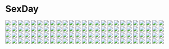 # SexDay
![](https://konachan.com/image/17b2cbd16efb9bb4d81d9259db037033/Konachan.com%20-%2068331%20bikini_top%20black_hair%20blue_eyes%20boots%20cape%20chain%20gloves%20katana%20kuroi_mato%20long_hair%20patipat_asavasena%20scar%20shorts%20sword%20underwear%20weapon.jpg)
![](https://konachan.com/image/787f83dbd0923d8648b6869b6028cbe8/Konachan.com%20-%20165699%20bra%20brown_hair%20original%20panties%20see_through%20sleeping%20tachimi_%28basue%29%20underwear.jpg)
![](https://konachan.com/image/86039c66f18c121c0cba0b17c64507a4/Konachan.com%20-%2048215%20akatsuki_no_goei%20blood%20blue_hair%20breasts%20censored%20game_cg%20kanzaki_moe%20navel%20nipples%20sex%20syangrila%20tomose_shunsaku.jpg)
![](https://konachan.com/image/09500ce9369216f43e4d3d7e8f6e6dde/Konachan.com%20-%20141223%202girls%20blue_eyes%20blue_hair%20blush%20long_hair%20miki_sayaka%20red_eyes%20red_hair%20sakura_kyouko%20school_uniform%20short_hair%20shoujo_ai%20stars%20susisasimi.jpg)
![](https://konachan.com/image/115b79379be52aa22d0aca0ee3e6ad91/Konachan.com%20-%208134%20olha%20pointed_ears%20ys.jpg)
![](https://konachan.com/image/0028ada06dd03aa7ea3d7385a8a34cf5/Konachan.com%20-%2057705%20k-on%21%20kagome%20kotobuki_tsumugi%20nakano_azusa%20tainaka_ritsu.jpg)
![](https://konachan.com/image/b390313f1078c2f42fc3102f64532928/Konachan.com%20-%20252520%202girls%20ass%20blonde_hair%20clouds%20cynthia_%28pokemon%29%20food%20green_eyes%20ice_cream%20long_hair%20nuezou%20pantyhose%20pokemon%20popsicle%20shirona%20skintight%20sky.jpg)
![](https://konachan.com/jpeg/7009c222d9cef2964ad1b1a3a32a2e18/Konachan.com%20-%20272067%20aliasing%20animal_ears%20black_hair%20blush%20breasts%20bunny_ears%20bunnygirl%20cleavage%20food%20fruit%20pantyhose%20purple_eyes%20stockings%20strawberry%20tail%20yellow.jpg)
![](https://konachan.com/image/472662bf0e298f9fb078f9a603185741/Konachan.com%20-%2046159%20bikini%20klan_klan%20macross%20macross_frontier%20pointed_ears%20ranka_lee%20sheryl_nome%20swimsuit%20tagme.jpg)
![](https://konachan.com/image/ad1539105e95f65911fd5f358f843c6f/Konachan.com%20-%2028227%20alice_parade%20anus%20censored%20game_cg%20inemuri_yamane%20pussy%20spread_pussy%20unisonshift.jpg)
![](https://konachan.com/image/58cb02dcf9a475e9ee918476645ee90b/Konachan.com%20-%2016992%20air%20kamio_misuzu%20zoom_layer.jpg)
![](https://konachan.com/jpeg/db7950ce23964df5ecf7c760d4f0cc4a/Konachan.com%20-%2057497%20blush%20breast_hold%20breasts%20cleavage%20glasses%20kabashima_yousuke%20kannagi_itsuki%20school_uniform%20sora_wo_kakeru_shoujo%20thighhighs.jpg)
![](https://konachan.com/image/47a3dc8079eaf6769d0be6d88b33d20a/Konachan.com%20-%20302206%20breasts%20brown_eyes%20brown_hair%20censored%20computer%20fellatio%20navel%20nipples%20nude%20penis%20pubic_hair%20pussy%20sex%20short_hair%20shungikuten%20spread_legs.jpg)
![](https://konachan.com/image/0629e59db8359c43473c26ce7933504b/Konachan.com%20-%20101559%20kara_no_shoujo%20kuchiki_touko.jpg)
![](https://konachan.com/jpeg/7b13b01b39ce465f9db9f7338495dce3/Konachan.com%20-%20151745%20game_cg%20leki_vestoria_floria%20ryuuyoku_no_melodia%20tenmaso%20whirlpool.jpg)
![](https://konachan.com/image/90d2ce02ab319f7ede7812f856f0a86c/Konachan.com%20-%20189910%20bodysuit%20empew%20eyepatch%20hat%20neon_genesis_evangelion%20soryu_asuka_langley.jpg)
![](https://konachan.com/image/4e949e13184889158102be602f59f8f3/Konachan.com%20-%2012886%20andou_mahoro%20mahoromatic.jpg)
![](https://konachan.com/image/df1c71a58a708866d7fc1907983d5232/Konachan.com%20-%2070108%20hatsune_miku%20kagamine_len%20male%20twintails%20vocaloid.jpg)
![](https://konachan.com/jpeg/b63bf3868cb08d88a1286dc07e46a92c/Konachan.com%20-%20200915%20animal_ears%20blush%20long_hair%20original%20ponytail%20purple_eyes%20purple_hair%20shorts%20socks%20tail%20white%20yamucha.jpg)
![](https://konachan.com/image/220e8d95443f0b3564f8dbe6bc32af16/Konachan.com%20-%20277552%20aliasing%20apron%20ass%20black_hair%20breasts%20erect_nipples%20fang%20horns%20kawahagi-tei%20kijin_seija%20naked_apron%20red_eyes%20short_hair%20sideboob%20touhou.jpg)
![](https://konachan.com/jpeg/f5b709f4622129bbb66657969fcf781c/Konachan.com%20-%20149245%20blush%20bra%20breasts%20catgirl%20game_cg%20headband%20kotatsu%20lactation%20long_hair%20maid%20nipples%20panties%20pantyhose%20pink_eyes%20sex%20squeez%20tail%20underwear%20wink%20yuibi.jpg)
![](https://konachan.com/image/365599654bc5ed2629e9fd9d8e51d3b9/Konachan.com%20-%20173860%20aliasing%20animal%20blue_eyes%20blue_hair%20cake%20chibi%20drink%20food%20glasses%20group%20hat%20headband%20long_hair%20miko%20pantyhose%20ponytail%20skirt%20sukage%20twintails%20wink.jpg)
![](https://konachan.com/image/b9b33bc182e2a2397ce2e4301b430950/Konachan.com%20-%20258597%20akuma_no_memochou%3A_chicken-kun_haikyuu_shoujo_to_yume_wo_miru%20breast_grab%20breasts%20censored%20cum%20game_cg%20hatachi%20nipples%20nude%20school_uniform%20sex.jpg)
![](https://konachan.com/image/944c9fcb519ef1fe30d878d8f8ade86a/Konachan.com%20-%20212698%20atago_%28kancolle%29%20battleship_hime%20chibi%20group%20i-19_%28kancolle%29%20naka_%28kancolle%29%20rensouhou-chan%20seaport_hime%20tagme%20takao_%28kancolle%29%20tsuji_kazuho.jpg)
![](https://konachan.com/image/d36c62aa077238ff674fd558ce548646/Konachan.com%20-%2063595%20favorite%20game_cg%20hoshizora_no_memoria%20tagme.jpg)
![](https://konachan.com/jpeg/5f1be537ba1d716ee4725aff1a175d46/Konachan.com%20-%20166627%20clouds%20daikou_wakako%20dress%20elbow_gloves%20game_cg%20gloves%20green_eyes%20hearts_%28company%29%20natsume_eri%20necklace%20purple_hair%20sky%20tiara%20wedding_attire.jpg)
![](https://konachan.com/image/84a3bf800e9acef7aea2ee16c0d9b19b/Konachan.com%20-%20221827%20animal%20anthropomorphism%20blush%20bow%20building%20flowers%20long_hair%20phino_%28jinko0094%29%20pink_hair%20red_eyes%20rubber_duck%20towel%20water%20wink%20xuan_ying.jpg)
![](https://konachan.com/image/156606d1e2ac256ada2f1b5da035a687/Konachan.com%20-%2012133%20kore_ga_watashi_no_goshujin-sama%20kurauchi_anna%20maid%20sawatari_izumi%20sawatari_mitsuki%20signed.jpg)
![](https://konachan.com/jpeg/fbe6b5ac2c50a4a7af76b0dc780a00d8/Konachan.com%20-%20238581%20animal%20bath%20bathtub%20black_hair%20breasts%20cat%20long_hair%20nashigaya_koyomi%20nude%20original%20rubber_duck%20water%20wet.jpg)
![](https://konachan.com/image/7be0f40844340987d511dad9fa0a9037/Konachan.com%20-%2083198%20angel%20flowers%20kagamine_len%20kagamine_rin%20male%20ribbons%20vocaloid%20wings.jpg)
![](https://konachan.com/image/3c3292d174b7add1f0c89c0c8694cdfe/Konachan.com%20-%2036452%20white%20wonderland_online.jpg)
![](https://konachan.com/image/3adc46ebfb72e784f052f3efcbc0be13/Konachan.com%20-%2064236%20blue_eyes%20iga_tomoteru%20long_hair%20megurine_luka%20microphone%20music%20pink_hair%20vocaloid.jpg)
![](https://konachan.com/image/9ff8f012edd0937a752fee4ab4259cb8/Konachan.com%20-%2079573%20animal_ears%20blue_eyes%20brown_hair%20bunny%20chibi%20gun%20pink_eyes%20pink_hair%20thighhighs%20weapon.jpg)
![](https://konachan.com/image/b71ffb22a6f2db5c4b180c4985f00060/Konachan.com%20-%2083717%20beach%20bikini%20blush%20breasts%20camera%20cleavage%20doll%20group%20hat%20kamiya_tomoe%20shameimaru_aya%20shanghai_doll%20shoujo_ai%20swimsuit%20touhou%20witch_hat.jpg)
![](https://konachan.com/image/24e7d0f1edbd1c836726a8e4b76d673f/Konachan.com%20-%20106445%20animal_ears%20aqua_eyes%20braids%20foxgirl%20japanese_clothes%20kimono%20poco%20purple_hair%20ribbons%20tail.jpg)
![](https://konachan.com/image/dff73127695f6f91faee11a37883a02b/Konachan.com%20-%20124777%20ass%20blue_eyes%20bow%20cirno%20fairy%20hirokoza%20panties%20socks%20touhou%20underwear%20water%20wet%20wings.jpg)
![](https://konachan.com/image/662203574131f83a2cbbd654989e82b8/Konachan.com%20-%2064265%2007-ghost.jpg)
![](https://konachan.com/image/f7ff0f2febd5dd8deb2d5066a2b3c8e0/Konachan.com%20-%2051839%20hatsune_miku%20jpeg_artifacts%20vocaloid.jpg)
![](https://konachan.com/image/5cfe57bf1a7a4607509e1fe1dab5cb2f/Konachan.com%20-%20181831%20animal%20black_hair%20blue_hair%20bow%20cat%20drink%20fairy%20flowers%20food%20group%20hat%20long_hair%20luna_child%20miko%20petals%20sunny_milk%20touhou%20tree%20witch%20witch_hat%20zounose.jpg)
![](https://konachan.com/image/2b361923f46f179603391a0ec247bfa9/Konachan.com%20-%2012030%20final_fantasy%20final_fantasy_ix%20quina_quen.jpg)
![](https://konachan.com/image/74d5511e14da0356b6c3d1ca1e781082/Konachan.com%20-%20253924%20aqua_eyes%20breasts%20brown_hair%20cleavage%20long_hair%20original%20saraki%20signed.jpg)
![](https://konachan.com/jpeg/0d2a5dfb1d872c407780a9e6b496a99b/Konachan.com%20-%20218445%20blonde_hair%20dungeon_and_fighter%20female_mage_%28dnf%29%20gloves%20hat%20long_hair%20mil-yu%20pointed_ears%20red_eyes%20thighhighs.jpg)
![](https://konachan.com/jpeg/9e5b4342ec19d4c72be2621c7fedce4b/Konachan.com%20-%20115446%20blonde_hair%20breasts%20bridget_satellizer%20freezing%20long_hair%20nipples%20nude%20purple_eyes%20pussy%20transparent%20vector.jpg)
![](https://konachan.com/jpeg/051f747b666d5bb69ad599aaba4edd29/Konachan.com%20-%20304730%20anthropomorphism%20ass%20azur_lane%20blush%20enterprise_%28azur_lane%29%20hat%20panties%20takuroo%20underwear.jpg)
![](https://konachan.com/image/a24e4b3e4e14b33cc51b8e1185cdeb10/Konachan.com%20-%20159049%20c.z.%20grass%20hatsune_miku%20kaito%20landscape%20leaves%20male%20scenic%20vocaloid%20water.jpg)
![](https://konachan.com/image/abec2ef68ee3ad7f342ded9bb5aa31dd/Konachan.com%20-%20177940%20beach%20bikini%20blush%20breasts%20brown_hair%20cleavage%20jpeg_artifacts%20karanak%20long_hair%20navel%20original%20swimsuit%20twintails%20water.jpg)
![](https://konachan.com/jpeg/69cd30294b4a1849c5c3b28f99b1aa55/Konachan.com%20-%20267032%20akizora_momiji%20animal_ears%20blush%20catgirl%20choker%20dress%20gegege_no_kitaro%20neko_musume%20pointed_ears%20purple_hair%20short_hair%20tail%20white%20yellow_eyes.jpg)
![](https://konachan.com/image/39a2fb6ff124aca6bc4a2a10aa7b60d3/Konachan.com%20-%20140160%20aragaki_ayase%20beach%20bikini%20gokou_ruri%20horiguchi_hiroshi%20kousaka_kirino%20ore_no_imouto_ga_konna_ni_kawaii_wake_ga_nai%20swimsuit%20tail.jpg)
![](https://konachan.com/image/99435d19b82989d3f6b96b0c407c4a70/Konachan.com%20-%2054870%20makinami_mari_illustrious%20neon_genesis_evangelion.jpg)
![](https://konachan.com/jpeg/01a4ad8a26371e3193d9cc482693bb84/Konachan.com%20-%20139687%20chevasis%20green%20headphones%20mask%20original%20purple_eyes%20third-party_edit.jpg)
![](https://konachan.com/image/6641f21348924facbbedd9d58b745cd6/Konachan.com%20-%207515%20building%20city%20ellene_sylvana%20loli%20majokko_a_la_mode%20mariemaia_glory.jpg)
![](https://konachan.com/image/936eb2f8dafbfd5a5bdca621e35d322b/Konachan.com%20-%2018819%20animated%20breasts%20cleavage%20hiiragi_kagami%20lucky_star.gif)
![](https://konachan.com/image/54e03c9b3e79b634251b14af6a5275e0/Konachan.com%20-%2068906%20hatsune_miku%20twintails%20vocaloid.jpg)
![](https://konachan.com/jpeg/245aa0f9c0336ffeedb98c5e1577094d/Konachan.com%20-%20244129%20aqua_eyes%20aqua_hair%20ass%20elbow_gloves%20gloves%20hatsune_miku%20long_hair%20shorts%20twintails%20vocaloid%20yoneyama_mai.jpg)
![](https://konachan.com/jpeg/80125d08ddc7234184fd4a57a7d4d647/Konachan.com%20-%20192303%20anthropomorphism%20braids%20dress%20japanese_clothes%20magi_in_wanchin_basilica%20sergestid_shrimp_in_tungkang%20tagme%20tagme_%28artist%29%20xiao_ma%20xuan_ying%20yukata.jpg)
![](https://konachan.com/jpeg/9d822b6cb6fe30852fc40e3498fcc34d/Konachan.com%20-%20267218%20aqua_hair%20ass%20barefoot%20braids%20fellatio%20game_cg%20long_hair%20nude%20penis%20red_eyes%20tagme_%28artist%29%20tits_%27n%27_tanks%20twintails%20uncensored.jpg)
![](https://konachan.com/jpeg/52130c97553dfd7b61d1ba9c32991088/Konachan.com%20-%2061015%202girls%20boots%20bow%20brown_eyes%20brown_hair%20dress%20fire%20fujy%20gray_hair%20hijiri_byakuren%20long_hair%20magic%20purple_hair%20red_eyes%20ribbons%20touhou%20white_hair.jpg)
![](https://konachan.com/image/17ea87876932a7ed4012fb3e80e3d4e0/Konachan.com%20-%2073464%20all_male%20code_geass%20lelouch_lamperouge%20male%20sky%20stars.jpg)
![](https://konachan.com/image/1b2029bf934667d12b3623cd62e31e5f/Konachan.com%20-%2015616%20chise%20saikano%20saishuu_heiki_kanojo%20techgirl%20wings.jpg)
![](https://konachan.com/jpeg/3370b4bffc9e755859e92f2f422d4102/Konachan.com%20-%20284291%20black_hair%20bow%20dark%20loli%20pajamas%20sadako%20shirosato%20short_hair%20the_ring%20twintails.jpg)
![](https://konachan.com/image/c7d0a52389d7d45c0a1a51998aa05464/Konachan.com%20-%2027649%20enma_ai%20jigoku_shoujo.jpg)
![](https://konachan.com/image/5d0954181a11d6071c8be291686b0ccf/Konachan.com%20-%20260175%20akagi_miria%20animal_ears%20blush%20bow%20brown_eyes%20brown_hair%20food%20fruit%20gomennasai%20hoodie%20idolmaster%20loli%20long_hair%20short_hair%20strawberry%20wink.jpg)
![](https://konachan.com/image/382f2036c737c0f1321ff7324ded222e/Konachan.com%20-%20177483%20akiyama_mio%20erect_nipples%20jpeg_artifacts%20k-on%21%20minarui%20tagme.jpg)
![](https://konachan.com/image/bb3e95e8217a288b02f1808f4df99556/Konachan.com%20-%20169403%202girls%20blue_hair%20bow%20brown_eyes%20clouds%20iizuki_tasuku%20logo%20long_hair%20ponytail%20purple_eyes%20purple_hair%20ribbons%20short_hair%20skirt%20sky%20thighhighs%20watermark.jpg)
![](https://konachan.com/jpeg/bd5e5331f42f43dbe50b2ebc9ffbfbf0/Konachan.com%20-%20150402%20applique%20baseball_bat%20game_cg%20odawara_hakone%20school_uniform%20tagme_%28character%29%20tasogare_no_saki_ni_noboru_ashita.jpg)
![](https://konachan.com/image/a040046f4d610c15399cff9b163c844f/Konachan.com%20-%20162659%20animal%20autumn%20bird%20brown_hair%20japanese_clothes%20katana%20leaves%20pointed_ears%20red_eyes%20shameimaru_aya%20shinebell%20short_hair%20sword%20touhou%20weapon%20wings.jpg)
![](https://konachan.com/jpeg/7896d10be0ef0ef7a6a38cb7a9f1fa8d/Konachan.com%20-%20265546%20all_male%20chita_%28ketchup%29%20long_hair%20male%20necklace%20original%20signed%20white_hair%20wings%20wristwear%20yellow_eyes.jpg)
![](https://konachan.com/image/506a8728350f4011849ca3033638b1da/Konachan.com%20-%2051421%20k-on%21%20kotobuki_tsumugi%20nakano_azusa.jpg)
![](https://konachan.com/image/d02460f01cd40d2a4d59d7eb35d21830/Konachan.com%20-%20177198%20aqua_eyes%20aqua_hair%20black_hair%20cigarette%20glasses%20green_eyes%20green_hair%20original%20pink_eyes%20pink_hair%20purple_eyes%20red_eyes%20red_hair%20scarf%20white_hair.jpg)
![](https://konachan.com/image/4a329767730ec2635cae7d0e32040555/Konachan.com%20-%20198857%20blue_eyes%20nou%20polychromatic%20vocaloid.jpg)
![](https://konachan.com/image/bb0058e9e7226525fe61f4cd77e901aa/Konachan.com%20-%2023824%20disgaea%20pointed_ears.jpg)
![](https://konachan.com/jpeg/db1f8628f7cfbd10d79ef9094f9c9b33/Konachan.com%20-%20121451%20animal_ears%20food%20game_cg%20hinamatsuri_touko%20long_hair%20luna_la_lapin%20school_uniform%20yume_miru_tsuki_no_lunalutia.jpg)
![](https://konachan.com/image/6a545fab6d0158f5e091db308d5d655a/Konachan.com%20-%20176809%20armor%20book%20bow%20braids%20building%20cape%20cowgirl%20dress%20gloves%20group%20hat%20katana%20knife%20ks%20mage%20magic%20miko%20myon%20shorts%20spear%20stairs%20sword%20touhou%20weapon%20wings.jpg)
![](https://konachan.com/jpeg/7bd562e769de609082082332243735ba/Konachan.com%20-%20183704%20hokano%20kagerou_project%20kozakura_mary.jpg)
![](https://konachan.com/image/dcd960642f204fa1dbfbd271e99d939c/Konachan.com%20-%20138362%20animal%20headphones%20original%20sakuragi_ren.jpg)
![](https://konachan.com/image/ea48fec27f23cedf787c69f90d3d6134/Konachan.com%20-%20195229%20aqua_eyes%20blue_hair%20gloves%20hat%20ming_%28torga%29%20original%20short_hair%20staff%20thighhighs.jpg)
![](https://konachan.com/jpeg/751ccb10f69704cd1e8c659c8457d558/Konachan.com%20-%2015756%20animal%20blood%20disgaea%20gray%20gun%20mazda%20pleinair%20rabbit%20shark%20weapon.jpg)
![](https://konachan.com/jpeg/2efa92871049d2c48388ada6cf2b4f85/Konachan.com%20-%20112199%20hatsune_miku%20vocaloid.jpg)
![](https://konachan.com/image/4c971e83fa6919424ccefd2ce174d977/Konachan.com%20-%2076873%20bandage%20boots%20breasts%20cigarette%20cleavage%20goggles%20group%20guitar%20gumi%20gun%20katana%20long_hair%20male%20navel%20ponytail%20rahwia%20shorts%20sword%20vocaloid%20weapon.jpg)
![](https://konachan.com/image/29787e541a809a24b689d80b97f58f9e/Konachan.com%20-%20159068%20building%20hat%20original%20pointed_ears%20pumpkin%20seeker%20snow%20snowman%20tree%20witch%20witch_hat.jpg)
![](https://konachan.com/image/680662ebeccc722b1fd15eddd4a25c49/Konachan.com%20-%20148582%20blush%20brown_eyes%20brown_hair%20long_hair%20misakamitoko0903%20nibutani_shinka%20panties%20pussy%20pussy_juice%20see_through%20spread_legs%20underwear.jpg)
![](https://konachan.com/jpeg/c452905ecd29136e33cc46c75be37064/Konachan.com%20-%20291280%202girls%20ajax_%28azur_lane%29%20anthropomorphism%20azur_lane%20blue_eyes%20gray_hair%20hat%20pantyhose%20pink_eyes%20pink_hair%20short_hair%20twintails%20underboob.jpg)
![](https://konachan.com/jpeg/6409b68e11402382fa4e99950db6898f/Konachan.com%20-%20187134%20ayase_hazuki%20bed%20blush%20breasts%20censored%20game_cg%20green_eyes%20kamidere%20kneehighs%20long_hair%20nipples%20orange_hair%20pussy%20sex%20skirt%20spread_legs.jpg)
![](https://konachan.com/jpeg/68f9b0ce609f01e332894bf1363f90b4/Konachan.com%20-%20241840%202girls%20brown_hair%20kunikida_hanamaru%20kurosawa_ruby%20loli%20love_live%21_sunshine%21%21%20orange_eyes%20red_hair%20short_hair%20skirt%20tagme_%28artist%29%20twintails.jpg)
![](https://konachan.com/jpeg/cdad54ebed5bd57b6bd3db7dc8bbf0eb/Konachan.com%20-%20217640%202girls%20animal_ears%20bell%20blush%20bra%20choker%20flat_chest%20gloves%20headband%20lavie%20loli%20long_hair%20navel%20panties%20pink_hair%20red_eyes%20thighhighs%20underwear%20white.jpg)
![](https://konachan.com/jpeg/cf57995a1c8c7b342ce881ef1fae4495/Konachan.com%20-%20134056%20ass%20blush%20bondage%20breasts%20cleavage%20dark_skin%20demonion%20game_cg%20long_hair%20necklace%20neige_owleyes%20panties%20pointed_ears%20underwear%20white_hair%20yellow_eyes.jpg)
![](https://konachan.com/image/841359f16bbe7eadfe36f7fd49fe675d/Konachan.com%20-%2026721%20bleach%20close%20kuchiki_rukia%20pink%20polychromatic.jpg)
![](https://konachan.com/image/c97ef5eeb4c22d56f67d29b8e26ae88e/Konachan.com%20-%2049730%20air%20kamio_haruko%20kamio_misuzu%20moonknives.jpg)
![](https://konachan.com/image/93a798dc4cd55e1aea4c4ef59c3c5aee/Konachan.com%20-%20274454%202girls%20animal_ears%20bed%20flowers%20long_hair%20original%20red_eyes%20sagiri_%28ulpha220%29.jpg)
![](https://konachan.com/image/1e16031834e43fde6f43fbab9cff2224/Konachan.com%20-%20281017%20boat%20building%20city%20clouds%20original%20pixiv_fantasia%20swd3e2%20watermark.jpg)
![](https://konachan.com/image/aa409da18f9992327fb92c1f073794c1/Konachan.com%20-%2093295%20monster_hunter%20urukususu.jpg)
![](https://konachan.com/image/03aec806fc5db89f92bee4a6f06ec1f0/Konachan.com%20-%20175040%20aqua_hair%20boots%20green_eyes%20hatsune_miku%20long_hair%20mariwai_%28marireroy%29%20thighhighs%20vocaloid.jpg)
![](https://konachan.com/image/56ee22e8e3bec600bdb14f7afd8d564c/Konachan.com%20-%20264740%20breasts%20hc%20jpeg_artifacts%20long_hair%20no_game_no_life%20nude%20orange_eyes%20purple_hair%20shuvi_dola%20techgirl%20thighhighs%20wings.jpg)
![](https://konachan.com/image/de5579a76be3af082f0b7e12e8b69cab/Konachan.com%20-%2013311%20aino_minako%20sailor_moon%20watermark.jpg)
![](https://konachan.com/jpeg/6838e128e80a5d9f979179b9cbe80ab5/Konachan.com%20-%20166964%20animal_ears%20ass%20cameltoe%20catgirl%20chen%20fang%20ginko_%28nico%29%20hat%20multiple_tails%20panties%20red_eyes%20socks%20striped_panties%20tail%20touhou%20underwear%20wink.jpg)
![](https://konachan.com/image/90211e1164b2ae4f8cde2d0e26dc5734/Konachan.com%20-%2031585%20ass%20blonde_hair%20blush%20censored%20cum%20favorite%20game_cg%20happy_margaret%21%20kokonoka%20rindou_saki%20school_uniform%20sex.jpg)
![](https://konachan.com/image/451e60e79f0ae56f2dbd9b2bb3f5feb8/Konachan.com%20-%20252882%20animal%20blonde_hair%20boots%20cape%20dress%20elbow_gloves%20fairy%20gloves%20green_eyes%20kieed%20leaves%20long_hair%20pointed_ears%20shadowverse%20sword%20tree%20weapon%20wings.jpg)
![](https://konachan.com/image/99c6e696ac5b2283eb0ad6e7a4819eba/Konachan.com%20-%20197660%202girls%20ayase_eri%20barefoot%20blonde_hair%20blue_eyes%20blue_hair%20brown_eyes%20butterfly%20dress%20garter%20lu%27%27%20microphone%20ponytail%20sonoda_umi%20wings.jpg)
![](https://konachan.com/image/45905ecf36b08ff73ffb14812c5f75b6/Konachan.com%20-%20140518%20homura_%28senran_kagura%29%20senran_kagura.jpg)
![](https://konachan.com/jpeg/48df2029204d2c53a4792ef8e2b36ac2/Konachan.com%20-%20187733%20bath%20bikini%20blue_eyes%20brown_hair%20erondo%20game_cg%20honjou_masato%20koinaka%20navel%20nonohara_mio%20swimsuit%20twintails.jpg)
